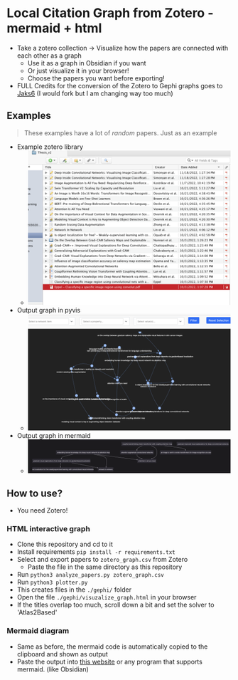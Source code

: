 # Local Citation Graph from Zotero - mermaid + html

- Take a zotero collection -> Visualize how the papers are connected with each other as a graph
  - Use it as a graph in Obsidian if you want
  - Or just visualize it in your browser!
  - Choose the papers you want before exporting!
- FULL Credits for the conversion of the Zotero to Gephi graphs goes to [Jaks6](https://github.com/jaks6/citation_map) (I would fork but I am changing way too much)

## Examples
> These examples have a lot of _random_ papers. Just as an example
- Example zotero library
  - ![im](images/zot.png)
- Output graph in pyvis
  - ![im](images/py1.png)
- Output graph in mermaid
  - ![im](images/merm.png)

## How to use?
- You need Zotero!

### HTML interactive graph
- Clone this repository and cd to it
- Install requirements `pip install -r requirements.txt`
- Select and export papers to `zotero_graph.csv` from Zotero
    - Paste the file in the same directory as this repository
- Run `python3 analyze_papers.py zotero_graph.csv`
- Run `python3 plotter.py`
- This creates files in the `./gephi/` folder
- Open the file `./gephi/visuzalize_graph.html` in your browser
- If the titles overlap too much, scroll down a bit and set the solver to 'Atlas2Based'

### Mermaid diagram
- Same as before, the mermaid code is automatically copied to the clipboard and shown as output
- Paste the output into [this website](https://mermaid.live/) or any program that supports mermaid. (like Obsidian)